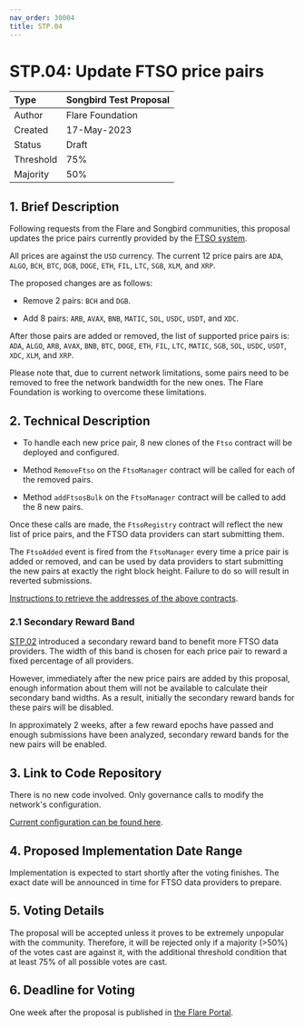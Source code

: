 ```yaml
---
nav_order: 30004
title: STP.04
---
```


# STP.04: Update FTSO price pairs

| Type      | Songbird Test Proposal |
| :-------- | :--------------------- |
| Author    | Flare Foundation       |
| Created   | 17-May-2023            |
| Status    | Draft                  |
| Threshold | 75%                    |
| Majority  | 50%                    |

## 1. Brief Description

Following requests from the Flare and Songbird communities, this proposal updates the price pairs currently provided by the [FTSO system](https://docs.flare.network/tech/ftso/).

All prices are against the `USD` currency.
The current 12 price pairs are `ADA`, `ALGO`, `BCH`, `BTC`, `DGB`, `DOGE`, `ETH`, `FIL`, `LTC`, `SGB`, `XLM`, and `XRP`.

The proposed changes are as follows:

* Remove 2 pairs: `BCH` and `DGB`.

* Add 8 pairs: `ARB`, `AVAX`, `BNB`, `MATIC`, `SOL`, `USDC`, `USDT`, and `XDC`.

After those pairs are added or removed, the list of supported price pairs is: `ADA`, `ALGO`, `ARB`, `AVAX`, `BNB`, `BTC`, `DOGE`, `ETH`, `FIL`, `LTC`, `MATIC`, `SGB`, `SOL`, `USDC`, `USDT`, `XDC`, `XLM`, and `XRP`.

Please note that, due to current network limitations, some pairs need to be removed to free the network bandwidth for the new ones.
The Flare Foundation is working to overcome these limitations.

## 2. Technical Description

* To handle each new price pair, 8 new clones of the `Ftso` contract will be deployed and configured.

* Method `RemoveFtso` on the `FtsoManager` contract will be called for each of the removed pairs.

* Method `addFtsosBulk` on the `FtsoManager` contract will be called to add the 8 new pairs.

Once these calls are made, the `FtsoRegistry` contract will reflect the new list of price pairs, and the FTSO data providers can start submitting them.

The `FtsoAdded` event is fired from the `FtsoManager` every time a price pair is added or removed, and can be used by data providers to start submitting the new pairs at exactly the right block height. Failure to do so will result in reverted submissions.

[Instructions to retrieve the addresses of the above contracts](https://docs.flare.network/dev/getting-started/contract-addresses/).

### 2.1 Secondary Reward Band

[STP.02](./STP_2.md) introduced a secondary reward band to benefit more FTSO data providers. The width of this band is chosen for each price pair to reward a fixed percentage of all providers.

However, immediately after the new price pairs are added by this proposal, enough information about them will not be available to calculate their secondary band widths. As a result, initially the secondary reward bands for these pairs will be disabled.

In approximately 2 weeks, after a few reward epochs have passed and enough submissions have been analyzed, secondary reward bands for the new pairs will be enabled.

## 3. Link to Code Repository

There is no new code involved. Only governance calls to modify the network's configuration.

[Current configuration can be found here](https://gitlab.com/flarenetwork/flare-smart-contracts/-/blob/songbird_network_deployed_code/deployment/chain-config/songbird.json#L60).

## 4. Proposed Implementation Date Range

Implementation is expected to start shortly after the voting finishes. The exact date will be announced in time for FTSO data providers to prepare.

## 5. Voting Details

The proposal will be accepted unless it proves to be extremely unpopular with the community. Therefore, it will be rejected only if a majority (>50%) of the votes cast are against it, with the additional threshold condition that at least 75% of all possible votes are cast.

## 6. Deadline for Voting

One week after the proposal is published in [the Flare Portal](https://portal.flare.network/).
